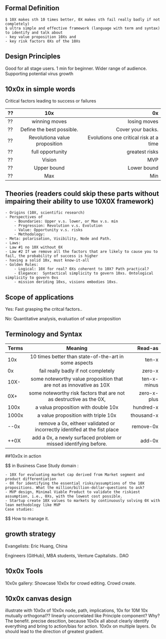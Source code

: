 ## Formal Definition 
 
	$ 10X makes sth 10 times better, 0X makes sth fail really badly if not completely)
 	$ ultra simple and effective framework (language with term and syntax) to identify and talk about
	- key value proposition 10Xs and 
	- key risk factors 0Xs of the 10Xs

## Design Principles
Good for all stage users. 1 min for beginner. Wider range of audience. Supporting potential virus growth 

## 10x0x in simple words
Critical factors leading to success or failures

| ??        | 10x           | 0x  |
| ------------- |:-------------:| -----:|
| ??	| winning moves| losing moves|
|?? | Define the best possible. | Cover your backs. |
| ?? | Revolutiona value proposition | Evolutions one critical risk at a time |
|??| full opportunity | greatest risks|
|??| Vision | MVP|
|??| Upper bound | Lower bound|
|??| Max | Min|


## Theories (readers could skip these parts without impairing their ability to use 10X0X framework)
	
	- Origins (10X, scientific research)
	- Perspectives of 
		- Boundaries: Upper v.s. lower, or Max v.s. min
		- Progression: Revolution v.s. Evolution
		- Value: Opportunity v.s. risks
		- Methodology: 
	- Meta: polarisation, Visibility, Node and Path. 
	- Laws: 
	- Law #1 no 10X without 0X
	- Law #2 If we remove all the factors that are likely to cause you to fail, the probability of success is higher
	- having a solid 10x, must know-it-all
	- Golden Rules: 
		- Logical: 10X for real? 0Xs coherent to 10X? Path practical?
		- Elegance:  Syntactical simplicity to govern 10xs. Ontological simplicity to govern 0xs
		- mission deriding 10xs, visions embodies 10xs. 

## Scope of applications

Yes: Fast grasping the critcal factors..

No: Quantitative analysis, evaluation of value proposition
		
## Terminology and  Syntax 
| Terms        | Meaning          | Read-as  |
| ------------- |:-------------:| -----:|
| 10x|10 times better than state-of-the-art in some aspects | ten-x|
|0x|fail really badly if not completely|zero-x|
|10X-|some noteworthy value proposition that are not as innovative as 10X|ten-x-minus|
|0X+|some noteworthy risk factors that are not as destructive as the 0X,|zero-x-plus|
|100x|a valua proposition with double 10x | hundred-x|
|1000x| a value proposition with triple 10x | thousand-x|
|--0x| remove a 0x, eitheer validated or incorrectly identifed at the fist place| remove-0x|
|++0X| add a 0x, a newly surfaced problem or missed identifying before. | add-0x|

##10x0x in action 

$$ in Business Case Study domain : 

	- 10X for evaluating market cap derived from Market segment and product differentiation
	- 0X for identifying the essential risks/assumptions of the 10X propositions. What the million/billion-dollar-questions to ask?
	- MVP design, Minimal Viable Product to validate the riskiest assumption, i.e., 0Xs, with the lowest cost possible.  
	- Startup create 10X values to markets by continuously solving 0X with lean methodology like MVP
	Case studies: 
	
$$ How to manage it. 

## growth strategy
Evangelists: Eric Huang, China

Engineers (GitHub), MBA students, Venture Capitalists.. DAO

## 10x0x Tools
10x0x gallery: Showcase 10x0x for crowd editing. Crowd create. 

## 10x0x canvas design
illustrate with 10x0x of 10x0x
node, path, implications, 10x for 10M
10x mutually orthogonal?? linearly uncorrelated like Principle component? Why? The benefit.
precise descition, because 10x0x all about clearly identify everything and bring to action/bias for action.
10x0x on multiple layers.
0x should lead to the direction of greatest gradient. 
